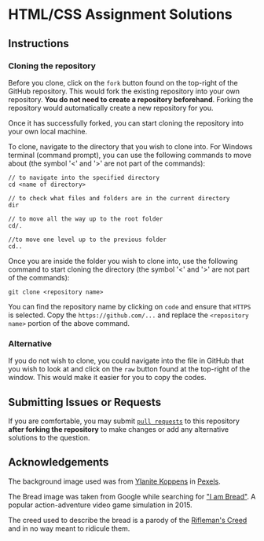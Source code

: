 # HTML/CSS Assignment Solutions
## Instructions
### Cloning the repository
Before you clone, click on the `fork` button found on the top-right of the GitHub repository. This would fork the existing repository into your own repository. **You do not need to create a repository beforehand**. Forking the repository would automatically create a new repository for you.

Once it has successfully forked, you can start cloning the repository into your own local machine. 

To clone, navigate to the directory that you wish to clone into. For Windows terminal (command prompt), you can use the following commands to move about (the symbol '<' and '>' are not part of the commands):
```
// to navigate into the specified directory
cd <name of directory>

// to check what files and folders are in the current directory
dir

// to move all the way up to the root folder
cd/.

//to move one level up to the previous folder
cd..
``` 

Once you are inside the folder you wish to clone into, use the following command to start cloning the directory (the symbol '<' and '>' are not part of the commands):
```
git clone <repository name>
```

You can find the repository name by clicking on `code` and ensure that `HTTPS` is selected. Copy the `https://github.com/...` and replace the `<repository name>` portion of the above command.

### Alternative 
If you do not wish to clone, you could navigate into the file in GitHub that you wish to look at and click on the `raw` button found at the top-right of the window. This would make it easier for you to copy the codes. 

## Submitting Issues or Requests
If you are comfortable, you may submit [`pull requests`](https://docs.github.com/en/free-pro-team@latest/github/collaborating-with-issues-and-pull-requests/creating-a-pull-request-from-a-fork) to this repository **after forking the repository** to make changes or add any alternative solutions to the question. 

## Acknowledgements
The background image used was from [Ylanite Koppens](https://www.pexels.com/photo/green-snake-plant-on-white-ceramic-pot-1445416/) in [Pexels](https://www.pexels.com/).

The Bread image was taken from Google while searching for ["I am Bread"](https://store.steampowered.com/app/327890/I_am_Bread/). A popular action-adventure video game simulation in 2015.

The creed used to describe the bread is a parody of the [Rifleman's Creed](https://en.wikipedia.org/wiki/Rifleman%27s_Creed) and in no way meant to ridicule them. 